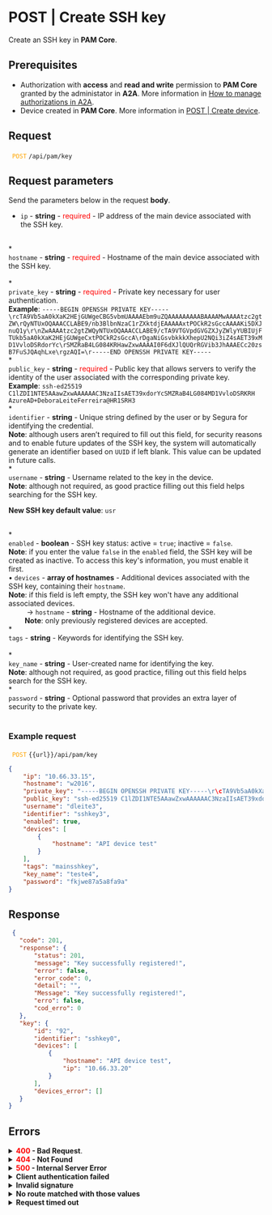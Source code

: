 # POST | Create SSH key

Create an SSH key in **PAM Core**.

## Prerequisites
* Authorization with **access** and **read and write** permission to **PAM Core** granted by the administator in **A2A**. 
More information in [How to manage authorizations in A2A](/v4/docs/how-to-manage-authorizations-in-a2a).
* Device created in **PAM Core**. 
More information in [POST | Create device](/v4/docs/api-post-create-device).

## Request

 <code><span style="color:orange"> POST</code></span> `/api/pam/key`


## Request parameters
Send the parameters below in the request <b>body</b>.



* <summary><code>ip</code> - <b>string</b> - <span style="color:red">required</span> - IP address of the main device associated with the SSH key.</summary>


<br>
* <summary><code>hostname</code> - <b>string</b> - <span style="color:red">required</span> - Hostname of the main device associated with the SSH key.</summary>


<br>
* <summary><code>private_key</code> - <b>string</b> - <span style="color:red">required</span> - Private key necessary for user authentication.</summary>
    <b>Example</b>: <code>-----BEGIN OPENSSH PRIVATE KEY-----\rcTA9Vb5aA0kXaK2HEjGUWgeCBG5vbmUAAAAEbm9uZQAAAAAAAAABAAAAMwAAAAtzc2gtZW\rQyNTUxOQAAACCLABE9/nb3BlbnNzaC1rZXktdjEAAAAAxtPOCkR2sGccAAAAKi5DXJnuQ1y\r\nZwAAAAtzc2gtZWQyNTUxOQAAACCLABE9/cTA9VTGVpdGVGZXJyZWlyYUBIUjFTUkb5aA0kXaK2HEjGUWgeCxtPOCkR2sGccA\rDgaNiGsvbkkkXhepU2NQi3iZ4sAET39xMD1VvloDSRdorYc\rSMZRaB4LG084KRHawZxwAAAAI0F6dXJlQUQrRGVib3JhAAAECc20zsB7FuSJQAqhLxe\rgzAQI=\r-----END OPENSSH PRIVATE KEY-----</code>

<br>
* <summary><code>public_key</code> - <b>string</b> - <span style="color:red">required</span> - Public key that allows servers to verify the identity of the user associated with the corresponding private key.</summary>
    <b>Example</b>: <code>ssh-ed25519 C1lZDI1NTE5AAawZxwAAAAAAC3NzaIIsAET39xdorYcSMZRaB4LG084MD1VvloDSRKRH AzureAD+DeboraLeiteFerreira@HR1SRH3</code>

<br>
* <summary><code>identifier</code> - <b>string</b> -  Unique string defined by the user or by Segura for identifying the credential.</summary>
    <b>Note</b>: although users aren’t required to fill out this field, for security reasons and to enable future updates of the SSH key, the system will automatically generate an identifier based on <code>UUID</code>  if left blank. This value can be updated in future calls.


<br>
* <summary><code>username</code> - <b>string</b> - Username related to the key in the device.</summary><b>Note</b>: although not required, as good practice filling out this field helps searching for the SSH key.<p><b>New SSH key default value</b>: <code>usr</code></p>
    
<br>
* <summary><code>enabled</code> - <b>boolean</b> - SSH key status: active = <code>true</code>;  inactive = <code>false</code>.</summary><b>Note</b>: if you enter the value <code>false</code> in the <code>enabled</code> field, the SSH key will be created as inactive. To access this key's information, you must enable it first.



<br>
<summary>&#8226; <code>devices</code> - <b>array of hostnames</b> - Additional devices associated with the SSH key, containing their <code>hostname</code>.</summary><b>Note</b>: if this field is left empty, the SSH key won't have any additional associated devices.

<br>
<summary>&nbsp;&emsp;&emsp;&nbsp;→ <code>hostname</code> - <b>string</b> - Hostname of the additional device.</summary>&nbsp;&emsp;&emsp;<b>Note</b>: only previously registered devices are accepted.
    

<br>
* <summary><code>tags</code> - <b>string</b> - Keywords for identifying the SSH key.</summary>



<br>
* <summary><code>key_name</code> - <b>string</b> - User-created name for identifying the key.</summary><b>Note</b>: although not required, as good practice, filling out this field helps search for the SSH key.

<br>
* <summary><code>password</code> - <b>string</b> - Optional password that provides an extra layer of security to the private key.</summary>

<br>


  ### Example request

 <code><span style="color:orange"> POST</code></span> `{{url}}/api/pam/key`

```json 
{
    "ip": "10.66.33.15",
    "hostname": "w2016",
    "private_key": "-----BEGIN OPENSSH PRIVATE KEY-----\r\cTA9Vb5aA0kXaK2HEjGUWgeCBG5vbmUAAAAEbm9uZQAAAAAAAAABAAAAMwAAAAtzc2gtZW\r\nQyNTUxOQAAACCLABE9/nb3BlbnNzaC1rZXktdjEAAAAAxtPOCkR2sGccAAAAKi5DXJnuQ1y\r\nZwAAAAtzc2gtZWQyNTUxOQAAACCLABE9/cTA9VTGVpdGVGZXJyZWlyYUBIUjFTUkb5aA0kXaK2HEjGUWgeCxtPOCkR2sGccA\r\nDgaNiGsvbkkkXhepU2NQi3iZ4sAET39xMD1VvloDSRdorYc\r\nSMZRaB4LG084KRHawZxwAAAAI0F6dXJlQUQrRGVib3JhAAAECc20zsB7FuSJQAqhLxe\r\ngzAQI=\r\n-----END OPENSSH PRIVATE KEY-----",
    "public_key": "ssh-ed25519 C1lZDI1NTE5AAawZxwAAAAAAC3NzaIIsAET39xdorYcSMZRaB4LG084MD1VvloDSRKRH AzureAD+DeboraLeiteFerreira@HR1SRH3",
    "username": "dleite3",
    "identifier": "sshkey3",
    "enabled": true,
    "devices": [
        {
            "hostname": "API device test"
        }
    ],
    "tags": "mainsshkey",
    "key_name": "teste4",
    "password": "fkjwe87a5a8fa9a" 
}
```
  
  
  
  ## Response 
 ```json 
  {
    "code": 201,
    "response": {
        "status": 201,
        "message": "Key successfully registered!",
        "error": false,
        "error_code": 0,
        "detail": "",
        "Message": "Key successfully registered!",
        "erro": false,
        "cod_erro": 0
    },
    "key": {
        "id": "92",
        "identifier": "sshkey0",
        "devices": [
            {
                "hostname": "API device test",
                "ip": "10.66.33.20"
            }
        ],
        "devices_error": []
    }
}
 ```
 
 ## Errors
 
 <details>
<summary><b><span style="color:red">400</span> - Bad Request</b>.</summary>

***
    
<b>Message: "1004: The device's hostname was not informed"</b>
<p><b>Possible cause</b>: the required parameter <code>hostname</code> of the device wasn’t informed.<br></p>
<b>Solution</b>: provide a value for the <code>hostname</code> parameter of the device and resend the request. 
  
* * *

<b>Message: "1005: The device's IP was not informed"</b>
<p><b>Possible cause</b>: the required parameter <code>ip</code> of the device wasn’t informed.<br></p>
    <b>Solution</b>: provide a value for the <code>ip</code> parameter of the device and resend the request.
  

* * *
    
 <b>Message: "1013: The public key was not informed"</b>
 <p><b>Possible cause</b>: the required parameter <code>public_key</code> wasn’t informed.<br></p>
  <b>Solution</b>: provide a value for the <code>public_key</code> parameter and resend the request.
 
***
<b>Message: "1014: The private key was not informed"</b>
 <p><b>Possible cause</b>: the required parameter <code>private_key</code> wasn’t informed.<br></p>
  <b>Solution</b>: provide a value for the <code>private_key</code> parameter and resend the request.

  ***
<b>Message: "1039: Without PAM Configuration Access permission"</b>  
<br><b>Possible cause</b>: your authorization doesn’t have permission to create a credential. 
     
<b>Solution</b>: ask the administrator to check your <b>read and write</b> permission to <b>PAM Core</b> resources in <b>A2A</b>.

*** 

</details>

<details>
<summary><b><span style="color:red">404</span> - Not Found</b></summary>

***
<b>Message: "Resource sub not found"</b><br>

<p><b>Possible cause</b>: the URL or the requested resource isn’t correct.<br>
        
<b>Solution</b>: check the URL and make sure the parameter is correct.</p>
* * *
</details>


<details>
 
<summary><b><span style="color:red">500</span> - Internal Server Error</b></summary>

***
    
<b>Message: "Unexpected error."</b><br>
 
<p><b>Possible cause</b>: the error is in the Segura server.<br>
        
<b>Solution</b>: contact the support team for more information.</p>

***

<b>Message: "You are not authorized to access this resource."</b>

<p><b>Possible cause</b>: you don’t have the authorization to access this resource.<br>
        
<b>Solution</b>: ask the administrator to check your permission to access the <b>PAM Core</b> resources in <b>A2A</b>.</p>

* * *
 </details>   

  

<details>
<summary><b>Client authentication failed</b></summary>

*** 
   
<b>Message: "Client authentication failed."</b>
<p><b>Possible cause</b>: failure in your application authentication with the Segura server. <br>
        
<b>Solution</b>: check the authentication parameters such as <code>Access Token URL</code>, <code>Client ID</code> e <code>Client secret</code> and request a new access token.</p>
 
* * *   
</details>
     
  

<details>
<summary><b>Invalid signature</b></summary>

*** 
    
<b>Message: "Invalid signature"</b>
    
<p><b>Possible cause</b>: failure in recognizing the URL of the client application.
        
<b>Solution</b>: check the URL of the client application and resent the request.</p>

* * * 
</details>
     

<details>
    <summary><b>No route matched with those values</b></summary>
    
***   
    
<b>Message: "No route matched with those values."</b>
   <p><b>Possible cause</b>: the authorization header is missing in the API request.<br>
        
  <b>Solution</b>: request a new access token.</p>
   
 * * *
</details>
 

<details>
    <summary><b> Request timed out</b></summary>
    
***
    
<b>Message: "Request timed out."</b>
<p><b>Possible cause</b>: the request time has expired.<br>
        
<b>Solution</b>: check the connectivity between the source of the request and the Segura server.</p>
</details>